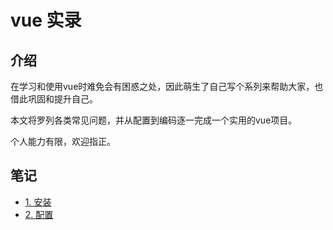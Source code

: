 # vue 实录
## 介绍
在学习和使用vue时难免会有困惑之处，因此萌生了自己写个系列来帮助大家，也借此巩固和提升自己。  

本文将罗列各类常见问题，并从配置到编码逐一完成一个实用的vue项目。  

个人能力有限，欢迎指正。

## 笔记
* [1. 安装](https://github.com/molysama/vue-practice/blob/master/readme/1.%E5%AE%89%E8%A3%85.md)
* [2. 配置](https://github.com/molysama/vue-practice/blob/master/readme/2.%E9%85%8D%E7%BD%AE.md)